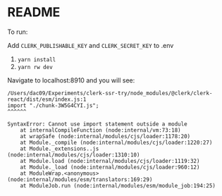 # README

To run:

Add `CLERK_PUBLISHABLE_KEY` and `CLERK_SECRET_KEY` to .env

1. `yarn install`
2. `yarn rw dev`

Navigate to localhost:8910 and you will see:

```
/Users/dac09/Experiments/clerk-ssr-try/node_modules/@clerk/clerk-react/dist/esm/index.js:1
import "./chunk-3W5G4CYI.js";
^^^^^^

SyntaxError: Cannot use import statement outside a module
    at internalCompileFunction (node:internal/vm:73:18)
    at wrapSafe (node:internal/modules/cjs/loader:1178:20)
    at Module._compile (node:internal/modules/cjs/loader:1220:27)
    at Module._extensions..js (node:internal/modules/cjs/loader:1310:10)
    at Module.load (node:internal/modules/cjs/loader:1119:32)
    at Module._load (node:internal/modules/cjs/loader:960:12)
    at ModuleWrap.<anonymous> (node:internal/modules/esm/translators:169:29)
    at ModuleJob.run (node:internal/modules/esm/module_job:194:25)
```
